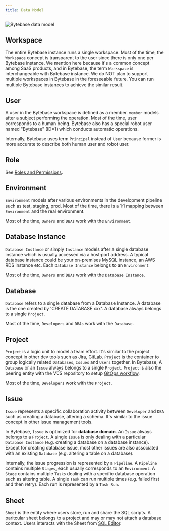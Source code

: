 ```yaml
---
title: Data Model
---
```


![Bytebase data model](/content/docs/data-model-v2.webp)

## Workspace

The entire Bytebase instance runs a single workspace. Most of the time, the `Workspace` concept is transparent to the user since there is only one per Bytebase instance. We mention here because it's a common concept among SaaS products, and in Bytebase, the term `Workspace` is interchangeable with Bytebase instance. We do NOT plan to support multiple workspaces in Bytebase in the foreseeable future. You can run multiple Bytebase instances to achieve the similar result.

## User

A user in the Bytebase workspace is defined as a member. `member` models after a subject performing the operation. Most of the time, user corresponds to a human being. Bytebase also has a special robot user named "Bytebase" (ID=1) which conducts automatic operations.

Internally, Bytebase uses term `Principal` instead of `User` because former is more accurate to describe both human user and robot user.

## Role

See [Roles and Permissions](/docs/concepts/roles-and-permissions).

## Environment

`Environment` models after various environments in the development pipeline such as test, staging, prod. Most of the time, there is a 1:1 mapping between `Environment` and the real environment.

Most of the time, `Owners` and `DBAs` work with the `Environment`.

## Database Instance

`Database Instance` or simply `Instance` models after a single database instance which is usually accessed via a host:port address. A typical database instance could be your on-premises MySQL instance, an AWS RDS instance etc. Each `Database Instance` belongs to an `Environment`

Most of the time, `Owners` and `DBAs` work with the `Database Instance`.

## Database

`Database` refers to a single database from a Database Instance. A database is the one created by 'CREATE DATABASE xxx'. A database always belongs to a single `Project`.

Most of the time, `Developers` and `DBAs` work with the `Database`.

## Project

`Project` is a logic unit to model a team effort. It's similar to the project concept in other dev tools such as Jira, GitLab. `Project` is the container to group logically related `Databases`, `Issues` and `Users` together. In Bytebase, A `Database` or an `Issue` always belongs to a single `Project`. `Project` is also the peering entity with the VCS repository to setup [GitOps workflow](/docs/vcs-integration/enable-gitops-workflow).

Most of the time, `Developers` work with the `Project`.

## Issue

`Issue` represents a specific collaboration activity between `Developer` and `DBA` such as creating a database, altering a schema. It's similar to the issue concept in other issue management tools.

In Bytebase, `Issue` is optimized for **database domain**. An `Issue` always belongs to a `Project`. A single `Issue` is only dealing with a particular `Database Instance` (e.g. creating a database on a database instance). Except for creating database issue, most other issues are also associated with an existing `Database` (e.g. altering a table on a database).

Internally, the issue progression is represented by a `Pipeline`. A `Pipeline` contains multiple `Stages`, each usually corresponds to an `Environment`. A `Stage` contains multiple `Tasks` dealing with a specific database operation such as altering table. A single `Task` can run multiple times (e.g. failed first and then retry). Each run is represented by a `Task Run`.

## Sheet

`Sheet` is the entity where users store, run and share the SQL scripts. A paritcular sheet belongs
to a project and may or may not attach a database context. Users interacts with the Sheet from
[SQL Editor](/docs/sql-editor/manage-sql-scripts).
